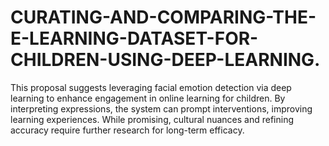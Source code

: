 # CURATING-AND-COMPARING-THE-E-LEARNING-DATASET-FOR-CHILDREN-USING-DEEP-LEARNING.
This proposal suggests leveraging facial emotion detection via deep learning to enhance engagement in online learning for children. By interpreting expressions, the system can prompt interventions, improving learning experiences. While promising, cultural nuances and refining accuracy require further research for long-term efficacy.
